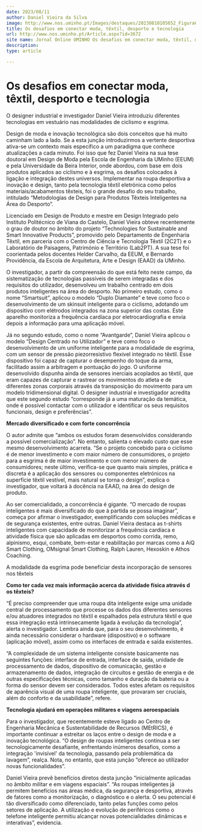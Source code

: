 ```yaml
---
date: 2023/08/11
author: Daniel Vieira da Silva
image: http://www.nos.uminho.pt/Images/destaques/20230810105652_Figura6.jpg
title: Os desafios em conectar moda, têxtil, desporto e tecnologia
url: http://www.nos.uminho.pt/Article.aspx?id=3672
site name: Jornal Online UMINHO Os desafios em conectar moda, têxtil, desporto e tecnologia
description: 
type: article

---
```

# Os desafios em conectar moda, têxtil, desporto e tecnologia




O designer industrial e investigador Daniel Vieira introduziu diferentes tecnologias em vestuário nas modalidades de ciclismo e esgrima.

Design de moda e inovação tecnológica são dois conceitos que há muito caminham lado a lado. Se a esta junção introduzirmos a vertente desportiva ativa-se um contexto mais específico a um paradigma que conhece atualizações a cada minuto. Foi isso que fez Daniel Vieira na sua tese doutoral em Design de Moda pela Escola de Engenharia da UMinho (EEUM) e pela Universidade da Beira Interior, onde abordou, com base em dois produtos aplicados ao ciclismo e à esgrima, os desafios colocados à ligação e integração destes universos. Implementar na roupa desportiva a inovação e design, tanto pela tecnologia têxtil eletrónica como pelos materiais/acabamentos têxteis, foi o grande desafio do seu trabalho, intitulado “Metodologias de Design para Produtos Têxteis Inteligentes na Área do Desporto”.

Licenciado em Design de Produto e mestre em Design Integrado pelo Instituto Politécnico de Viana do Castelo, Daniel Vieira obteve recentemente o grau de doutor no âmbito do projeto “Technologies for Sustainable and Smart Innovative Products”, promovido pelo Departamento de Engenharia Têxtil, em parceria com o Centro de Ciência e Tecnologia Têxtil (2C2T) e o Laboratório de Paisagens, Património e Território (Lab2PT). A sua tese foi coorientada pelos docentes Helder Carvalho, da EEUM, e Bernardo Providência, da Escola de Arquitetura, Arte e Design (EAAD) da UMinho.

O investigador, a partir da compreensão do que está feito neste campo, da sistematização de tecnologias passíveis de serem integradas e dos requisitos do utilizador, desenvolveu um trabalho centrado em dois produtos inteligentes na área do desporto. No primeiro estudo, como o nome “Smartsuit”, aplicou o modelo “Duplo Diamante” e teve como foco o desenvolvimento de um skinsuit inteligente para o ciclismo, adotando um dispositivo com elétrodos integrados na zona superior das costas. Este aparelho monitoriza a frequência cardíaca por eletrocardiografia e envia depois a informação para uma aplicação móvel.

Já no segundo estudo, como o nome “Avantgarde”, Daniel Vieira aplicou o modelo “Design Centrado no Utilizador” e teve como foco o desenvolvimento de um uniforme inteligente para a modalidade de esgrima, com um sensor de pressão piezorresistivo flexível integrado no têxtil. Esse dispositivo foi capaz de capturar o desempenho do toque da arma, facilitado assim a arbitragem e pontuação do jogo. O uniforme desenvolvido dispunha ainda de sensores inerciais acoplados ao têxtil, que eram capazes de capturar e rastrear os movimentos do atleta e de diferentes zonas corporais através da transposição do movimento para um modelo tridimensional digital. O designer industrial e investigador acredita que este segundo estudo “corresponde já a uma maturação da temática, onde é possível contactar com o utilizador e identificar os seus requisitos funcionais, design e preferências”.

**Mercado diversificado e com forte concorrência** 

O autor admite que “ambos os estudos foram desenvolvidos considerando a possível comercialização”. No entanto, salienta o elevado custo que esse mesmo desenvolvimento acarreta. “Se o projeto concebido para o ciclismo é de menor investimento e com maior número de consumidores, o projeto para a esgrima é de maior investimento e com menor número de consumidores; neste último, verifica-se que quanto mais simples, prática e discreta é a aplicação dos sensores ou componentes eletrónicos na superfície têxtil vestível, mais natural se torna o design”, explica o investigador, que voltará à docência na EAAD, na área do design de produto.

Ao ser comercialidado, a concorrência é gigante. “O mercado de roupas inteligentes é mais diversificado do que à partida se possa imaginar”, começa por afirmar o investigador, exemplificando com soluções médicas e de segurança existentes, entre outras. Daniel Vieira destaca as t-shirts inteligentes com capacidade de monitorizar a frequência cardíaca e atividade física que são aplicadas em desportos como corrida, remo, alpinismo, esqui, combate, bem-estar e reabilitação por marcas como a AiQ Smart Clothing, OMsignal Smart Clothing, Ralph Lauren, Hexoskin e Athos Coaching.


A modalidade da esgrima pode beneficiar desta incorporação de sensores nos têxteis

**Como ter cada vez mais informação acerca da atividade física através d** **os têxteis?** 

“É preciso compreender que uma roupa dita inteligente exige uma unidade central de processamento que processe os dados dos diferentes sensores e/ou atuadores integrados no têxtil e espalhados pela estrutura têxtil e que essa integração está intrinsecamente ligada à evolução da tecnologia”, alerta o investigador. Lembra ainda que, para o seu desenvolvimento, é ainda necessário considerar o hardware (dispositivo) e o software (aplicação móvel), assim como os interfaces de entrada e saída existentes.

“A complexidade de um sistema inteligente consiste basicamente nas seguintes funções: interface de entrada, interface de saída, unidade de processamento de dados, dispositivo de comunicação, gestão e armazenamento de dados, integração de circuitos e gestão de energia e de outras especificações técnicas, como tamanho e duração da bateria ou a forma do sensor devem ser considerados. Todos estes afetam os requisitos de aparência visual de uma roupa inteligente, que provaram ser cruciais, além do conforto e da usabilidade”, refere.

**Tecnologia ajudará em operações militares e viagens aeroespaciais** 

Para o investigador, que recentemente esteve ligado ao Centro de Engenharia Mecânica e Sustentabilidade de Recursos (MEtRICS), é importante continuar a estreitar os laços entre o design de moda e a inovação tecnológica. “O design de roupas inteligentes continua a ser tecnologicamente desafiante, enfrentando inúmeros desafios, como a integração 'invisível' da tecnologia, passando pela problemática da lavagem”, realça. Nota, no entanto, que esta junção “oferece ao utilizador novas funcionalidades”.

Daniel Vieira prevê benefícios diretos desta junção “inicialmente aplicadas no âmbito militar e em viagens espaciais”. “As roupas inteligentes já permitem benefícios nas áreas médica, da segurança e desportiva, através de fatores como a monitorização, o diagnóstico e o alerta. O seu potencial é tão diversificado como diferenciado, tanto pelas funções como pelos setores de aplicação. A utilização e evolução de periféricos como o telefone inteligente permitiu alcançar novas potencialidades dinâmicas e interativas”, evidencia.
